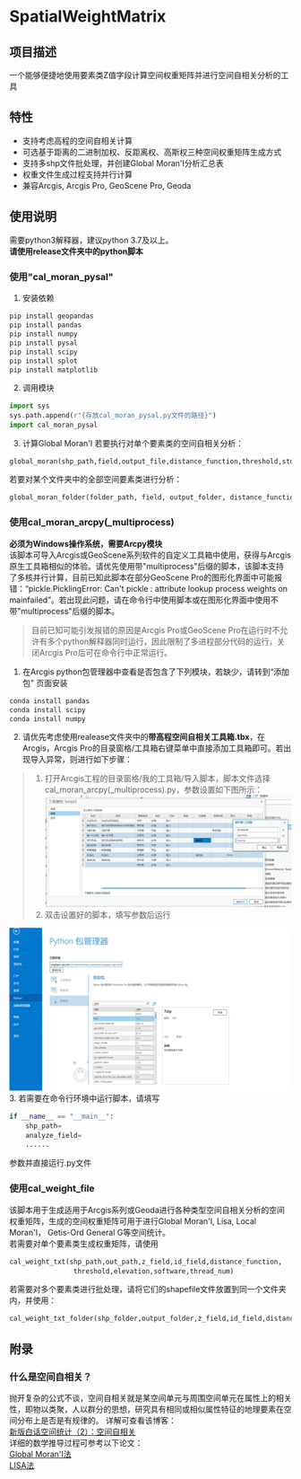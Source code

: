 # SpatialWeightMatrix
## 项目描述
一个能够便捷地使用要素类Z值字段计算空间权重矩阵并进行空间自相关分析的工具   
## 特性  
- 支持考虑高程的空间自相关计算
- 可选基于距离的二进制加权、反距离权、高斯权三种空间权重矩阵生成方式
- 支持多shp文件批处理，并创建Global Moran'I分析汇总表
- 权重文件生成过程支持并行计算
- 兼容Arcgis, Arcgis Pro, GeoScene Pro, Geoda
## 使用说明
需要python3解释器，建议python 3.7及以上。    
**请使用release文件夹中的python脚本**
### 使用"cal_moran_pysal"
1. 安装依赖
~~~
pip install geopandas
pip install pandas
pip install numpy
pip install pysal
pip install scipy
pip install splot
pip install matplotlib
~~~
2. 调用模块
~~~python
import sys
sys.path.append(r"{存放cal_moran_pysal.py文件的路径}")
import cal_moran_pysal
~~~
3. 计算Global Moran'I
若要执行对单个要素类的空间自相关分析：
~~~python
global_moran(shp_path,field,output_file,distance_function,threshold,std,elevation)
~~~
若要对某个文件夹中的全部空间要素类进行分析：
~~~python
global_moran_folder(folder_path, field, output_folder, distance_function, threshold, std, elevation)
~~~
### 使用cal_moran_arcpy(_multiprocess)
**必须为Windows操作系统，需要Arcpy模块**      
该脚本可导入Arcgis或GeoScene系列软件的自定义工具箱中使用，获得与Arcgis原生工具箱相似的体验。请优先使用带"multiprocess"后缀的脚本，该脚本支持了多核并行计算，目前已知此脚本在部分GeoScene Pro的图形化界面中可能报错：“pickle.PicklingError: Can't pickle <functionprocess weights at0x0000022901A3A168>: attribute lookup   process weights on  mainfailed”。若出现此问题，请在命令行中使用脚本或在图形化界面中使用不带"multiprocess"后缀的脚本。
> 目前已知可能引发报错的原因是Arcgis Pro或GeoScene Pro在运行时不允许有多个python解释器同时运行，因此限制了多进程部分代码的运行，关闭Arcgis Pro后可在命令行中正常运行。         
      
1. 在Arcgis python包管理器中查看是否包含了下列模块，若缺少，请转到“添加包”
页面安装  
~~~
conda install pandas   
conda install scipy
conda install numpy
~~~

2. 请优先考虑使用realease文件夹中的**带高程空间自相关工具箱.tbx**，在Arcgis，Arcgis Pro的目录窗格/工具箱右键菜单中直接添加工具箱即可。若出现导入异常，则进行如下步骤：
> 1. 打开Arcgis工程的目录窗格/我的工具箱/导入脚本，脚本文件选择cal_moran_arcpy(_multiprocess).py，参数设置如下图所示：
![设置脚本参数](./picture/2.png)
> 2. 双击设置好的脚本，填写参数后运行      

![GeoScene Pro python包管理页](./picture/1.png)
3. 若需要在命令行环境中运行脚本，请填写
~~~python
if __name__ == "__main__":
    shp_path=
    analyze_field=
    ......
~~~
参数并直接运行.py文件
### 使用cal_weight_file
该脚本用于生成适用于Arcgis系列或Geoda进行各种类型空间自相关分析的空间权重矩阵，生成的空间权重矩阵可用于进行Global Moran'I, Lisa, Local Moran'I， Getis-Ord General G等空间统计。    
若需要对单个要素类生成权重矩阵，请使用
~~~python
cal_weight_txt(shp_path,out_path,z_field,id_field,distance_function,
                threshold,elevation,software,thread_num)
~~~
若需要对多个要素类进行批处理，请将它们的shapefile文件放置到同一个文件夹内，并使用：
~~~python
cal_weight_txt_folder(shp_folder,output_folder,z_field,id_field,distance_function,threshold,elevation,software,thread_num)
~~~   
## 附录
### 什么是空间自相关？    
抛开复杂的公式不谈，空间自相关就是某空间单元与周围空间单元在属性上的相关性，即物以类聚，人以群分的思想，研究具有相同或相似属性特征的地理要素在空间分布上是否是有规律的。
详解可查看该博客：    
[新版白话空间统计（2）：空间自相关](https://blog.csdn.net/allenlu2008/article/details/104204891)     
详细的数学推导过程可参考以下论文：   
[Global Moran'I法](https://www.jstor.org/stable/2332142?origin=crossref)    
[LISA法](https://onlinelibrary.wiley.com/doi/epdf/10.1111/j.1538-4632.1995.tb00338.x)

